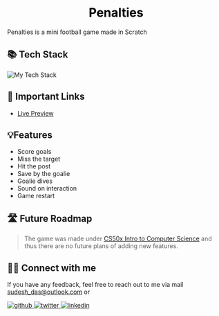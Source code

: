<a style="color:Black; cursor:pointer; text-decoration:none; display:block;" href='https://scratch.mit.edu/projects/793926543' target='blank'><h1 align='center'>Penalties</h1></a>

Penalties is a mini football game made in Scratch

## 📚 Tech Stack

<img src="https://github-readme-tech-stack.vercel.app/api/cards?title=&showBorder=false&lineCount=1&hideBg=true&hideTitle=true&line1=scratch,Scratch,4D97FF;" alt="My Tech Stack" />

## 🔗 Important Links

- [Live Preview](https://scratch.mit.edu/projects/793926543)

## 💡Features

- Score goals
- Miss the target
- Hit the post
- Save by the goalie
- Goalie dives
- Sound on interaction
- Game restart

## 🛣️ Future Roadmap

> The game was made under [CS50x Intro to Computer Science](https://cs50.harvard.edu/x/2023/) and thus there are no future plans of adding new features.


## 👨‍💻 Connect with me

If you have any feedback, feel free to reach out to me via mail [sudesh_das@outlook.com](mailto:sudesh_das@outlook.com) or

<a href="https://github.com/thesudeshdas" target="_blank">
<img src=https://img.shields.io/badge/github-%2324292e.svg?&style=for-the-badge&logo=github&logoColor=white alt=github style="margin-bottom: 5px;" />
</a>
<a href="https://twitter.com/thesudeshdas" target="_blank">
<img src=https://img.shields.io/badge/twitter-%2300acee.svg?&style=for-the-badge&logo=twitter&logoColor=white alt=twitter style="margin-bottom: 5px;" />
</a>
<a href="https://linkedin.com/in/iamthesudeshdas" target="_blank">
<img src=https://img.shields.io/badge/linkedin-%231E77B5.svg?&style=for-the-badge&logo=linkedin&logoColor=white alt=linkedin style="margin-bottom: 5px;" />
</a>